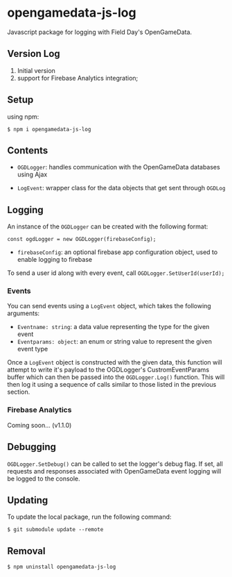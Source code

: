 # opengamedata-js-log

Javascript package for logging with Field Day's OpenGameData.

## Version Log

1. Initial version
2. support for Firebase Analytics integration;

## Setup

using npm:

`$ npm i opengamedata-js-log`

## Contents

- `OGDLogger`: handles communication with the OpenGameData databases using Ajax

- `LogEvent`: wrapper class for the data objects that get sent through `OGDLog`

## Logging

An instance of the `OGDLogger` can be created with the following format:

`const ogdLogger = new OGDLogger(firebaseConfig);`

- `firebaseConfig`: an optional firebase app configuration object, used to enable logging to firebase

To send a user id along with every event, call `OGDLogger.SetUserId(userId);`

### Events

You can send events using a `LogEvent` object, which takes the following arguments:

- `Eventname: string`: a data value representing the type for the given event
- `Eventparams: object`: an enum or string value to represent the given event type

Once a `LogEvent` object is constructed with the given data, this function will attempt to write it's payload to the OGDLogger's CustromEventParams buffer which can then be passed into the `OGDLogger.Log()` function.
This will then log it using a sequence of calls similar to those listed in the previous section.

### Firebase Analytics

Coming soon... (v1.1.0)

## Debugging

`OGDLogger.SetDebug()` can be called to set the logger's debug flag. If set, all requests and responses associated with OpenGameData event logging will be logged to the console.

## Updating

To update the local package, run the following command:

`$ git submodule update --remote`

## Removal

`$ npm uninstall opengamedata-js-log`

